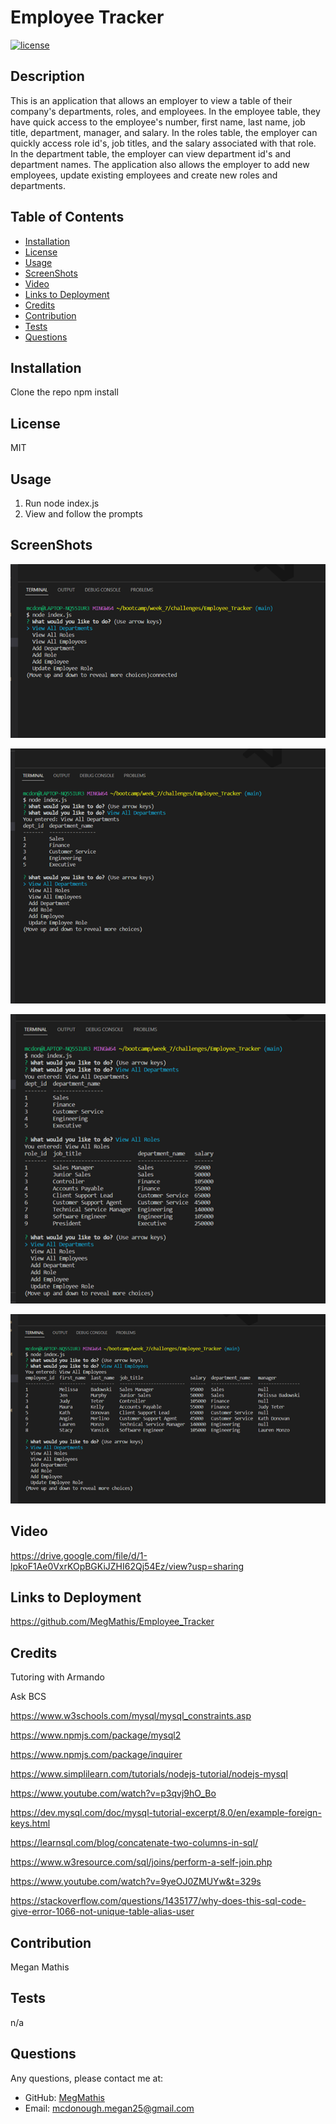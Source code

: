 # Employee Tracker

[![license](https://img.shields.io/badge/License-MIT-ff69b4)](https://shields.io)

## Description

This is an application that allows an employer to view a table of their company's departments, roles, and employees. In the employee table, they have quick access to the employee's number, first name, last name, job title, department, manager, and salary. In the roles table, the employer can quickly access role id's, job titles, and the salary associated with that role. In the department table, the employer can view department id's and department names. The application also allows the employer to add new employees, update existing employees and create new roles and departments.

## Table of Contents

- [Installation](#installation)
- [License](#license)
- [Usage](#usage)
- [ScreenShots](#screenshots)
- [Video](#video)
- [Links to Deployment](#linkstodeployment)
- [Credits](#LinkstoDeployment)
- [Contribution](#contribution)
- [Tests](#tests)
- [Questions](#questions)

## Installation

Clone the repo
npm install

## License

MIT

## Usage

1. Run node index.js
2. View and follow the prompts

## ScreenShots

![Screenshot.](./images/all_prompts.png)

![Screenshot.](./images/department_table.png)

![Screenshot.](./images/roles_table.png)

![Screenshot.](./images/employees_table.png)

## Video

https://drive.google.com/file/d/1-lpkoF1Ae0VxrKOpBGKiJZHI62Qj54Ez/view?usp=sharing

## Links to Deployment

https://github.com/MegMathis/Employee_Tracker

## Credits

Tutoring with Armando

Ask BCS

https://www.w3schools.com/mysql/mysql_constraints.asp

https://www.npmjs.com/package/mysql2

https://www.npmjs.com/package/inquirer

https://www.simplilearn.com/tutorials/nodejs-tutorial/nodejs-mysql

https://www.youtube.com/watch?v=p3qvj9hO_Bo

https://dev.mysql.com/doc/mysql-tutorial-excerpt/8.0/en/example-foreign-keys.html

https://learnsql.com/blog/concatenate-two-columns-in-sql/

https://www.w3resource.com/sql/joins/perform-a-self-join.php

https://www.youtube.com/watch?v=9yeOJ0ZMUYw&t=329s

https://stackoverflow.com/questions/1435177/why-does-this-sql-code-give-error-1066-not-unique-table-alias-user

## Contribution

Megan Mathis

## Tests

n/a

## Questions

Any questions, please contact me at:

- GitHub:
  [MegMathis](http://github.com/MegMathis)
- Email:
  [mcdonough.megan25@gmail.com](mailto:mcdonough.megan25@gmail.com)
